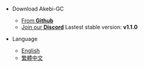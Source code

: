<!-- _navbar_.md -->

* Download Akebi-GC
  * [From <b>Github</b>](https://github.com/Taiga74164/Akebi-GC/releases/)
  * [Join our <b>Discord</b>](https://discord.gg/akebi)
    Lastest stable version: <b>v1.1.0</b>

* Language
  * [English](/ "Home")
  * [繁體中文](/zh-tw/ "主頁")